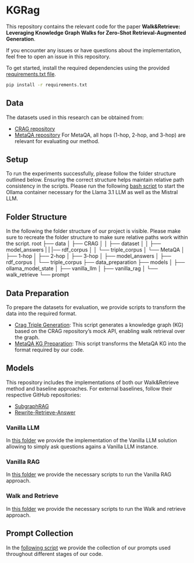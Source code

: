 # KGRag
This repository contains the relevant code for the paper **Walk&Retrieve: Leveraging Knowledge Graph Walks for Zero-Shot Retrieval-Augmented Generation**. 

If you encounter any issues or have questions about the implementation, feel free to open an issue in this repository.

To get started, install the required dependencies using the provided [requirements.txt file](requirements.txt).

```bash
pip install -r requirements.txt
```

## Data
The datasets used in this research can be obtained from:
- [CRAG repository](https://github.com/facebookresearch/CRAG) 
- [MetaQA repository](https://github.com/yuyuz/MetaQA)
For MetaQA, all hops (1-hop, 2-hop, and 3-hop) are relevant for evaluating our method.
## Setup
To run the experiments successfully, please follow the folder structure outlined below. Ensuring the correct structure helps maintain relative path consistency in the scripts. Please run the following [bash script](start_ollama_docker.sh) to start the Ollama container necessary for the Llama 3.1 LLM as well as the Mistral LLM.
## Folder Structure
In the following the folder structure of our project is visible. Please make sure to recreate the folder structure to make sure relative paths work within the script.
root
├── data
│   ├── CRAG
│   │   ├── dataset
│   │   ├── model_answers
|   |   |── rdf_corpus
│   │   └── triple_corpus
│   └── MetaQA
│       ├── 1-hop
│       ├── 2-hop
│       ├── 3-hop
│       ├── model_answers
│       ├── rdf_corpus
│       └── triple_corpus
├── data_preparation
├── models
│   ├── ollama_model_state
│   ├── vanilla_llm
│   ├── vanilla_rag
│   └── walk_retrieve
└── prompt
## Data Preparation
To prepare the datasets for evaluation, we provide scripts to transform the data into the required format.
* [Crag Triple Generation](data_preparation/metaqa_kg_prep.py): This script generates a knowledge graph (KG) based on the CRAG repository’s mock API, enabling walk retrieval over the graph.
* [MetaQA KG Preparation](data_preparation/metaqa_kg_prep.py): This script transforms the MetaQA KG into the format required by our code.
## Models
This repository includes the implementations of both our Walk&Retrieve method and baseline approaches. For external baselines, follow their respective GitHub repositories:
- [SubgraphRAG](https://github.com/Graph-COM/SubgraphRAG)
- [Rewrite-Retrieve-Answer](https://github.com/wuyike2000/Retrieve-Rewrite-Answer)
### Vanilla LLM
In [this folder](models/vanilla_llm) we provide the implementation of the Vanilla LLM solution allowing to simply ask questions agains a Vanilla LLM instance.
### Vanilla RAG
In [this folder](models/vanilla_rag) we provide the necessary scripts to run the Vanilla RAG approach.

### Walk and Retrieve
In [this folder](models/vanilla_rag) we provide the necessary scripts to run the Walk and retrieve approach.
## Prompt Collection
In the [following script](prompt/prompt_collection.py) we provide the collection of our prompts used throughout different stages of our code.